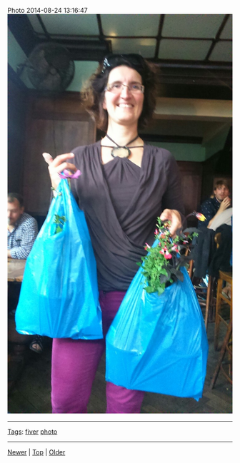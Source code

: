 <!--
title: Photo 2014-08-24 13
date: 2020-06-28T14:56:50.786Z
tags: fiver, photo
-->









Photo 2014-08-24 13:16:47
![](95636247487-0.jpg)

<!--BOTTOM-POST-NAVIGATION-->
---

[Tags](tags.md): [fiver](tag-fiver.md) [photo](tag-photo.md)

---

[Newer](95632345917.md) | [Top](index.md) | [Older](95636419257.md)